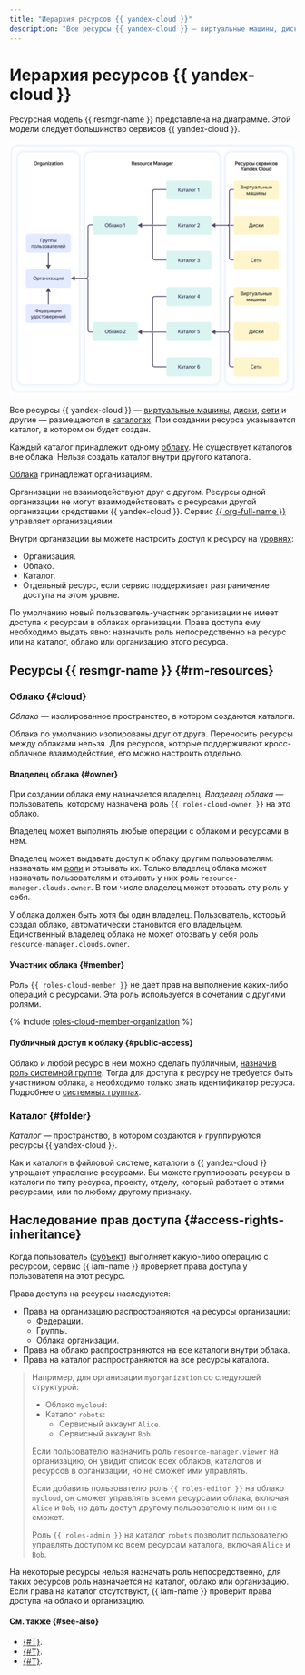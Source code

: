 ```yaml
---
title: "Иерархия ресурсов {{ yandex-cloud }}"
description: "Все ресурсы {{ yandex-cloud }} — виртуальные машины, диски, сети и др. — размещаются в каталогах. Каждый каталог принадлежит одному облаку, а облака принадлежат организациям."
---
```


# Иерархия ресурсов {{ yandex-cloud }}


Ресурсная модель {{ resmgr-name }} представлена на диаграмме. Этой модели следует большинство сервисов {{ yandex-cloud }}.


![image](../../_assets/YC-resource-model-rus.svg)



Все ресурсы {{ yandex-cloud }} — [виртуальные машины](../../compute/concepts/vm.md), [диски](../../compute/concepts/disk.md), [сети](../../vpc/concepts/network.md#network) и другие — размещаются в [каталогах](#folder). При создании ресурса указывается каталог, в котором он будет создан.

Каждый каталог принадлежит одному [облаку](#cloud). Не существует каталогов вне облака. Нельзя создать каталог внутри другого каталога.

[Облака](#cloud) принадлежат организациям.

Организации не взаимодействуют друг с другом. Ресурсы одной организации не могут взаимодействовать с ресурсами другой организации средствами {{ yandex-cloud }}. Сервис [{{ org-full-name }}](../../organization/) управляет организациями.

Внутри организации вы можете настроить доступ к ресурсу на [уровнях](#access-rights-inheritance):
* Организация.
* Облако.
* Каталог.
* Отдельный ресурс, если сервис поддерживает разграничение доступа на этом уровне.

По умолчанию новый пользователь-участник организации не имеет доступа к ресурсам в облаках организации. Права доступа ему необходимо выдать явно: назначить роль непосредственно на ресурс или на каталог, облако или организацию этого ресурса.

## Ресурсы {{ resmgr-name }} {#rm-resources}

### Облако {#cloud}

_Облако_ — изолированное пространство, в котором создаются каталоги.

Облака по умолчанию изолированы друг от друга. Переносить ресурсы между облаками нельзя. Для ресурсов, которые поддерживают кросс-облачное взаимодействие, его можно настроить отдельно.

#### Владелец облака {#owner}

При создании облака ему назначается владелец. _Владелец облака_ — пользователь, которому назначена роль `{{ roles-cloud-owner }}` на это облако.

Владелец может выполнять любые операции с облаком и ресурсами в нем.

Владелец может выдавать доступ к облаку другим пользователям: назначать им [роли](../../iam/concepts/access-control/roles.md) и отзывать их. Только владелец облака может назначать пользователям и отзывать у них роль `resource-manager.clouds.owner`. В том числе владелец может отозвать эту роль у себя.

У облака должен быть хотя бы один владелец. Пользователь, который создал облако, автоматически становится его владельцем. Единственный владелец облака не может отозвать у себя роль `resource-manager.clouds.owner`.

#### Участник облака {#member}

Роль `{{ roles-cloud-member }}` не дает прав на выполнение каких-либо операций с ресурсами. Эта роль используется в сочетании с другими ролями. 

{% include [roles-cloud-member-organization](../../_includes/roles-cloud-member-organization.md) %}

#### Публичный доступ к облаку {#public-access}

Облако и любой ресурс в нем можно сделать публичным, [назначив роль системной группе](../../iam/operations/roles/grant.md#access-to-all). Тогда для доступа к ресурсу не требуется быть участником облака, а необходимо только знать идентификатор ресурса. Подробнее о [системных группах](../../iam/concepts/access-control/system-group.md).

### Каталог {#folder}

_Каталог_ — пространство, в котором создаются и группируются ресурсы {{ yandex-cloud }}.

Как и каталоги в файловой системе, каталоги в {{ yandex-cloud }} упрощают управление ресурсами. Вы можете группировать ресурсы в каталоги по типу ресурса, проекту, отделу, который работает с этими ресурсами, или по любому другому признаку.

## Наследование прав доступа {#access-rights-inheritance}

Когда пользователь ([субъект](../../iam/concepts/access-control/index.md#subject)) выполняет какую-либо операцию с ресурсом, сервис {{ iam-name }} проверяет права доступа у пользователя на этот ресурс.

Права доступа на ресурсы наследуются:
* Права на организацию распространяются на ресурсы организации:
  * [Федерации](../../iam/concepts/federations.md).
  * Группы.
  * Облака организации.
* Права на облако распространяются на все каталоги внутри облака.
* Права на каталог распространяются на все ресурсы каталога.

>Например, для организации `myorganization` со следующей структурой:
>* Облако `mycloud`:
>  * Каталог `robots`:
>    * Сервисный аккаунт `Alice`.
>    * Сервисный аккаунт `Bob`.
>
> Если пользователю назначить роль `resource-manager.viewer` на организацию, он увидит список всех облаков, каталогов и ресурсов в организации, но не сможет ими управлять.
> 
> Если добавить пользователю роль `{{ roles-editor }}` на облако `mycloud`, он сможет управлять всеми ресурсами облака, включая `Alice` и `Bob`, но дать доступ другому пользователю к ним он не сможет.
> 
> Роль `{{ roles-admin }}` на каталог `robots` позволит пользователю управлять доступом ко всем ресурсам каталога, включая `Alice` и `Bob`.

На некоторые ресурсы нельзя назначать роль непосредственно, для таких ресурсов роль назначается на каталог, облако или организацию. Если права на каталог отсутствуют, {{ iam-name }} проверит права доступа на облако и организацию.

#### См. также {#see-also}

* [{#T}](../operations/cloud/set-access-bindings.md).
* [{#T}](../operations/folder/create.md).
* [{#T}](../operations/folder/set-access-bindings.md).